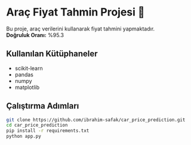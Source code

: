 # Araç Fiyat Tahmin Projesi 🚗

Bu proje, araç verilerini kullanarak fiyat tahmini yapmaktadır.  
**Doğruluk Oranı:** %95.3

## Kullanılan Kütüphaneler
- scikit-learn
- pandas
- numpy
- matplotlib

## Çalıştırma Adımları
```bash
git clone https://github.com/ibrahim-safak/car_price_prediction.git
cd car_price_prediction
pip install -r requirements.txt
python app.py
